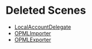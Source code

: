 # Deleted Scenes

- [LocalAccountDelegate](https://github.com/jocmp/capyreader/blob/722c9080e237111c4a8134a664e3f2e31c030fa6/basil/src/main/java/com/jocmp/basil/accounts/LocalAccountDelegate.kt)
- [OPMLImporter](https://github.com/jocmp/capyreader/blob/722c9080e237111c4a8134a664e3f2e31c030fa6/basil/src/main/java/com/jocmp/basil/opml/OPMLImporter.kt)
- [OPMLExporter](https://github.com/jocmp/capyreader/blob/722c9080e237111c4a8134a664e3f2e31c030fa6/app/src/main/java/com/jocmp/basilreader/ui/accounts/OPMLExporter.kt)
